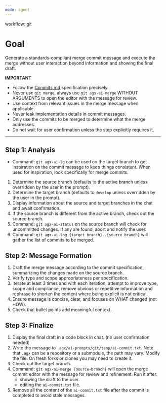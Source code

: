 ```yaml
---
mode: agent
---
```

workflow: git

# Goal
Generate a standards-compliant merge commit message and execute the merge without user interaction beyond information and showing the final draft.

**IMPORTANT**
- Follow the [Commits.md](../../../docs/conventions/Commits.md) specification precisely.
- Never use `git merge`, always use `git agx-ai-merge` WITHOUT ARGUMENTS to open the editor with the message for review.
- Use context from relevant issues in the merge message when applicable.
- Never leak implementation details in commit messages.
- Only use the commits to be merged to determine what the merge addresses.
- Do not wait for user confirmation unless the step explicitly requires it.

---

## Step 1: Analysis
- Command: `git agx-ai-lg` can be used on the target branch to get inspiration on the commit message to keep things consistent.
  When used for inspiration, look specifically for merge commits.
1. Determine the source branch (defaults to the active branch unless overridden by the user in the prompt).
2. Determine the target branch (defaults to `develop` unless overridden by the user in the prompt).
3. Display information about the source and target branches in the chat and await confirmation.
4. If the source branch is different from the active branch, check out the source branch.
5. Command: `git agx-ai-status` on the source branch will check for uncommitted changes.
   If any are found, abort and notify the user.
6. Command: `git agx-ai-log {target branch}..{source branch}` will gather the list of commits to be merged.

## Step 2: Message Formation
1. Draft the merge message according to the commit specification, summarizing the changes made on the source branch.
2. Verify type and scope appropriateness per specification.
3. Iterate at least 3 times and with each iteration, attempt to improve type, scope and compliance,
   remove obvious or repetitive information and rephrase to shorten the content where being explicit is not critical.
4. Ensure message is concise, clear, and focuses on WHAT changed (not HOW).
5. Check that bullet points add meaningful context.

## Step 3: Finalize
1. Display the final draft in a code block in chat. (no user confirmation needed)
2. Write the message to `.agx/ai-prompts/git/temp/ai-commit.txt`.
   Note that `.agx` can be a repository or a submodule, the path may vary.
   Modify the file. On fresh forks or clones you may need to create it.
3. Check out the target branch.
4. Command: `git agx-ai-merge {source-branch}` will open the merge commit editor with the message for review and refinement. Run it after:
    - showing the draft to the user.
    - editing the `ai-commit.txt` file.
4. Remove all the content of the `ai-commit.txt` file after the commit is completed to avoid stale messages.
